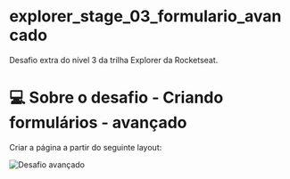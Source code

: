 # explorer_stage_03_formulario_avancado
Desafio extra do nível 3 da trilha Explorer da Rocketseat.

# 💻 Sobre o desafio - Criando formulários - avançado
Criar a página a partir do seguinte layout:

![Desafio avançado](https://github.com/AmandaSilva2020/explorer_stage_03_formulario_avancado/assets/71529907/075d6ae4-544c-435d-83d7-1f43dedf0c71)
